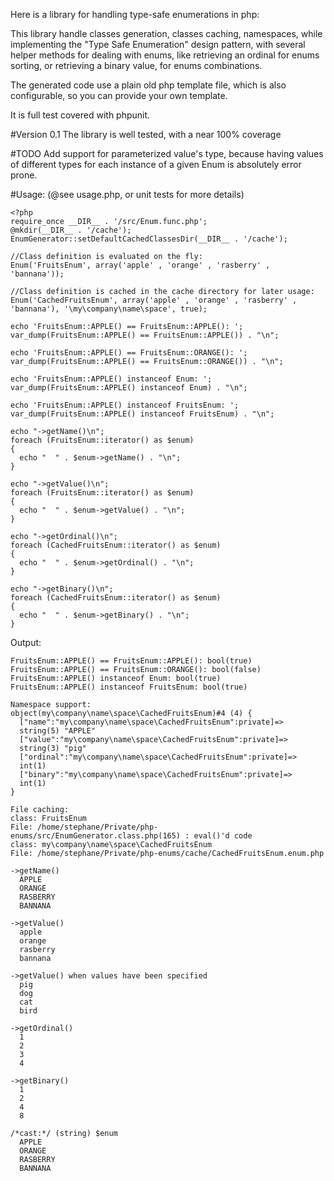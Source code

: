 Here is a library for handling type-safe enumerations in php:

This library handle classes generation, classes caching, namespaces, while implementing the "Type Safe Enumeration" design pattern, with several helper methods for dealing with enums, like retrieving an ordinal for enums sorting, or retrieving a binary value, for enums combinations.

The generated code use a plain old php template file, which is also configurable, so you can provide your own template.

It is full test covered with phpunit.

#Version 0.1
The library is well tested, with a near 100% coverage

#TODO
Add support for parameterized value's type, because having values of different types for each instance of a given Enum is absolutely error prone.

#Usage: (@see usage.php, or unit tests for more details)

    <?php
    require_once __DIR__ . '/src/Enum.func.php';
    @mkdir(__DIR__ . '/cache');
    EnumGenerator::setDefaultCachedClassesDir(__DIR__ . '/cache');
    
    //Class definition is evaluated on the fly:
    Enum('FruitsEnum', array('apple' , 'orange' , 'rasberry' , 'bannana'));
    
    //Class definition is cached in the cache directory for later usage:
    Enum('CachedFruitsEnum', array('apple' , 'orange' , 'rasberry' , 'bannana'), '\my\company\name\space', true);
    
    echo 'FruitsEnum::APPLE() == FruitsEnum::APPLE(): ';
    var_dump(FruitsEnum::APPLE() == FruitsEnum::APPLE()) . "\n";
    
    echo 'FruitsEnum::APPLE() == FruitsEnum::ORANGE(): ';
    var_dump(FruitsEnum::APPLE() == FruitsEnum::ORANGE()) . "\n";
    
    echo 'FruitsEnum::APPLE() instanceof Enum: ';
    var_dump(FruitsEnum::APPLE() instanceof Enum) . "\n";
    
    echo 'FruitsEnum::APPLE() instanceof FruitsEnum: ';
    var_dump(FruitsEnum::APPLE() instanceof FruitsEnum) . "\n";
    
    echo "->getName()\n";
    foreach (FruitsEnum::iterator() as $enum)
    {
      echo "  " . $enum->getName() . "\n";
    }
    
    echo "->getValue()\n";
    foreach (FruitsEnum::iterator() as $enum)
    {
      echo "  " . $enum->getValue() . "\n";
    }
    
    echo "->getOrdinal()\n";
    foreach (CachedFruitsEnum::iterator() as $enum)
    {
      echo "  " . $enum->getOrdinal() . "\n";
    }
    
    echo "->getBinary()\n";
    foreach (CachedFruitsEnum::iterator() as $enum)
    {
      echo "  " . $enum->getBinary() . "\n";
    }
    
Output:

    FruitsEnum::APPLE() == FruitsEnum::APPLE(): bool(true)
    FruitsEnum::APPLE() == FruitsEnum::ORANGE(): bool(false)
    FruitsEnum::APPLE() instanceof Enum: bool(true)
    FruitsEnum::APPLE() instanceof FruitsEnum: bool(true)

    Namespace support: 
    object(my\company\name\space\CachedFruitsEnum)#4 (4) {
      ["name":"my\company\name\space\CachedFruitsEnum":private]=>
      string(5) "APPLE"
      ["value":"my\company\name\space\CachedFruitsEnum":private]=>
      string(3) "pig"
      ["ordinal":"my\company\name\space\CachedFruitsEnum":private]=>
      int(1)
      ["binary":"my\company\name\space\CachedFruitsEnum":private]=>
      int(1)
    }

    File caching: 
    class: FruitsEnum
    File: /home/stephane/Private/php-enums/src/EnumGenerator.class.php(165) : eval()'d code
    class: my\company\name\space\CachedFruitsEnum
    File: /home/stephane/Private/php-enums/cache/CachedFruitsEnum.enum.php

    ->getName()
      APPLE
      ORANGE
      RASBERRY
      BANNANA

    ->getValue()
      apple
      orange
      rasberry
      bannana

    ->getValue() when values have been specified
      pig
      dog
      cat
      bird

    ->getOrdinal()
      1
      2
      3
      4

    ->getBinary()
      1
      2
      4
      8

    /*cast:*/ (string) $enum
      APPLE
      ORANGE
      RASBERRY
      BANNANA


